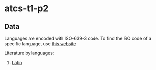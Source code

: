 # atcs-t1-p2

## Data
Languages are encoded with ISO-639-3 code. To find the ISO code of a specific language, use [this website](#https://iso639-3.sil.org/code_tables/639/data?title=&field_iso639_cd_st_mmbrshp_639_1_tid=94671&name_3=Dutch&field_iso639_element_scope_tid=All&field_iso639_language_type_tid=All&items_per_page=200)

Literature by languages:
1. [Latin](#https://arxiv.org/pdf/2009.10053.pdf) 